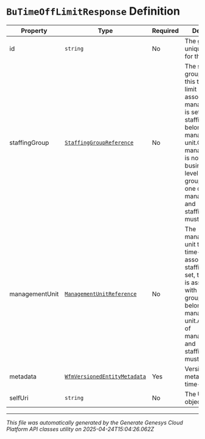 # `BuTimeOffLimitResponse` Definition

| Property | Type | Required | Description |
|----------|------|----------|-------------|
| id | `string` | No | The globally unique identifier for the object. |
| staffingGroup | [`StaffingGroupReference`](staffinggroupreference-definition.md) | No | The staffing group to which this time-off limit is associated. If managementUnit is set, then the staffing group belongs to that management unit.Otherwise, if managementUnit is not set, it is a business unit level staffing group.At least one of managementUnit and staffingGroup must be set |
| managementUnit | [`ManagementUnitReference`](managementunitreference-definition.md) | No | The management unit to which this time-off limit is associated. If staffingGroup is set, then the limit is associated with that staffing group, which belongs to this management unit.At least one of managementUnit and staffingGroup must be set |
| metadata | [`WfmVersionedEntityMetadata`](wfmversionedentitymetadata-definition.md) | Yes | Version metadata for the time-off limit |
| selfUri | `string` | No | The URI for this object |

---

*This file was automatically generated by the Generate Genesys Cloud Platform API classes utility on 2025-04-24T15:04:26.062Z*